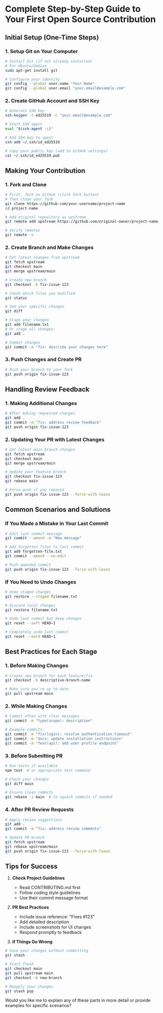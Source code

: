 # Complete Step-by-Step Guide to Your First Open Source Contribution

## Initial Setup (One-Time Steps)

### 1. Setup Git on Your Computer
```bash
# Install Git (if not already installed)
# For Ubuntu/Debian
sudo apt-get install git

# Configure your identity
git config --global user.name "Your Name"
git config --global user.email "your.email@example.com"
```

### 2. Create GitHub Account and SSH Key
```bash
# Generate SSH key
ssh-keygen -t ed25519 -C "your.email@example.com"

# Start SSH agent
eval "$(ssh-agent -s)"

# Add SSH key to agent
ssh-add ~/.ssh/id_ed25519

# Copy your public key (add to GitHub settings)
cat ~/.ssh/id_ed25519.pub
```

## Making Your Contribution

### 1. Fork and Clone
```bash
# First, fork on GitHub (click Fork button)
# Then clone your fork
git clone https://github.com/your-username/project-name
cd project-name

# Add original repository as upstream
git remote add upstream https://github.com/original-owner/project-name

# Verify remotes
git remote -v
```

### 2. Create Branch and Make Changes
```bash
# Get latest changes from upstream
git fetch upstream
git checkout main
git merge upstream/main

# Create new branch
git checkout -b fix-issue-123

# Check which files you modified
git status

# See your specific changes
git diff

# Stage your changes
git add filename.txt
# Or stage all changes:
git add .

# Commit changes
git commit -m "fix: describe your changes here"
```

### 3. Push Changes and Create PR
```bash
# Push your branch to your fork
git push origin fix-issue-123
```

## Handling Review Feedback

### 1. Making Additional Changes
```bash
# After making requested changes
git add .
git commit -m "fix: address review feedback"
git push origin fix-issue-123
```

### 2. Updating Your PR with Latest Changes
```bash
# Get latest main branch changes
git fetch upstream
git checkout main
git merge upstream/main

# Update your feature branch
git checkout fix-issue-123
git rebase main

# Force push if you rebased
git push origin fix-issue-123 --force-with-lease
```

## Common Scenarios and Solutions

### If You Made a Mistake in Your Last Commit
```bash
# Edit last commit message
git commit --amend -m "New message"

# Add forgotten files to last commit
git add forgotten-file.txt
git commit --amend --no-edit

# Push amended commit
git push origin fix-issue-123 --force-with-lease
```

### If You Need to Undo Changes
```bash
# Undo staged changes
git restore --staged filename.txt

# Discard local changes
git restore filename.txt

# Undo last commit but keep changes
git reset --soft HEAD~1

# Completely undo last commit
git reset --hard HEAD~1
```

## Best Practices for Each Stage

### 1. Before Making Changes
```bash
# Create new branch for each feature/fix
git checkout -b descriptive-branch-name

# Make sure you're up to date
git pull upstream main
```

### 2. While Making Changes
```bash
# Commit often with clear messages
git commit -m "type(scope): description"

# Example commits:
git commit -m "fix(login): resolve authentication timeout"
git commit -m "docs: update installation instructions"
git commit -m "feat(api): add user profile endpoint"
```

### 3. Before Submitting PR
```bash
# Run tests if available
npm test  # or appropriate test command

# Check your changes
git diff main

# Ensure clean commits
git rebase -i main  # to squash commits if needed
```

### 4. After PR Review Requests
```bash
# Apply review suggestions
git add .
git commit -m "fix: address review comments"

# Update PR branch
git fetch upstream
git rebase upstream/main
git push origin fix-issue-123 --force-with-lease
```

## Tips for Success

1. **Check Project Guidelines**
   - Read CONTRIBUTING.md first
   - Follow coding style guidelines
   - Use their commit message format

2. **PR Best Practices**
   - Include issue reference: "Fixes #123"
   - Add detailed description
   - Include screenshots for UI changes
   - Respond promptly to feedback

3. **If Things Go Wrong**
```bash
# Save your changes without committing
git stash

# Start fresh
git checkout main
git pull upstream main
git checkout -b new-branch

# Reapply your changes
git stash pop
```

Would you like me to explain any of these parts in more detail or provide examples for specific scenarios?
